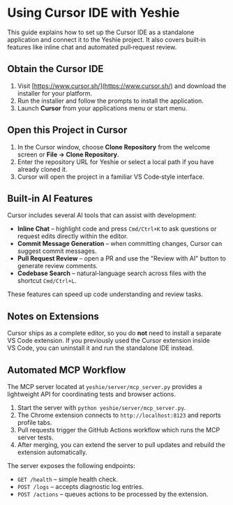 # Using Cursor IDE with Yeshie

This guide explains how to set up the Cursor IDE as a standalone application and connect it to the Yeshie project. It also covers built‑in features like inline chat and automated pull‑request review.

## Obtain the Cursor IDE

1. Visit [https://www.cursor.sh/](https://www.cursor.sh/) and download the installer for your platform.
2. Run the installer and follow the prompts to install the application.
3. Launch **Cursor** from your applications menu or start menu.

## Open this Project in Cursor

1. In the Cursor window, choose **Clone Repository** from the welcome screen or **File → Clone Repository**.
2. Enter the repository URL for Yeshie or select a local path if you have already cloned it.
3. Cursor will open the project in a familiar VS Code‑style interface.

## Built‑in AI Features

Cursor includes several AI tools that can assist with development:

- **Inline Chat** – highlight code and press `Cmd/Ctrl+K` to ask questions or request edits directly within the editor.
- **Commit Message Generation** – when committing changes, Cursor can suggest commit messages.
- **Pull Request Review** – open a PR and use the "Review with AI" button to generate review comments.
- **Codebase Search** – natural‑language search across files with the shortcut `Cmd/Ctrl+L`.

These features can speed up code understanding and review tasks.

## Notes on Extensions

Cursor ships as a complete editor, so you do **not** need to install a separate VS Code extension. If you previously used the Cursor extension inside VS Code, you can uninstall it and run the standalone IDE instead.



## Automated MCP Workflow

The MCP server located at `yeshie/server/mcp_server.py` provides a lightweight API for coordinating tests and browser actions.

1. Start the server with `python yeshie/server/mcp_server.py`.
2. The Chrome extension connects to `http://localhost:8123` and reports profile tabs.
3. Pull requests trigger the GitHub Actions workflow which runs the MCP server tests.
4. After merging, you can extend the server to pull updates and rebuild the extension automatically.

The server exposes the following endpoints:

- `GET /health` – simple health check.
- `POST /logs` – accepts diagnostic log entries.
- `POST /actions` – queues actions to be processed by the extension.
